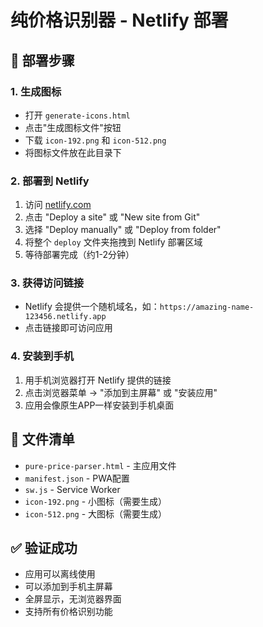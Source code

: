 # 纯价格识别器 - Netlify 部署

## 📱 部署步骤

### 1. 生成图标
- 打开 `generate-icons.html`
- 点击"生成图标文件"按钮
- 下载 `icon-192.png` 和 `icon-512.png`
- 将图标文件放在此目录下

### 2. 部署到 Netlify
1. 访问 [netlify.com](https://netlify.com)
2. 点击 "Deploy a site" 或 "New site from Git"
3. 选择 "Deploy manually" 或 "Deploy from folder"
4. 将整个 `deploy` 文件夹拖拽到 Netlify 部署区域
5. 等待部署完成（约1-2分钟）

### 3. 获得访问链接
- Netlify 会提供一个随机域名，如：`https://amazing-name-123456.netlify.app`
- 点击链接即可访问应用

### 4. 安装到手机
1. 用手机浏览器打开 Netlify 提供的链接
2. 点击浏览器菜单 → "添加到主屏幕" 或 "安装应用"
3. 应用会像原生APP一样安装到手机桌面

## 📁 文件清单
- `pure-price-parser.html` - 主应用文件
- `manifest.json` - PWA配置
- `sw.js` - Service Worker
- `icon-192.png` - 小图标（需要生成）
- `icon-512.png` - 大图标（需要生成）

## ✅ 验证成功
- 应用可以离线使用
- 可以添加到手机主屏幕
- 全屏显示，无浏览器界面
- 支持所有价格识别功能
